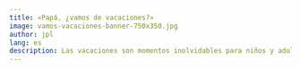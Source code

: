 ```yaml
---
title: «Papá, ¿vamos de vacaciones?»
image: vamos-vacaciones-banner-750x350.jpg
author: jpl
lang: es
description: Las vacaciones son momentos inolvidables para niños y adultos. ¿Hacer juegos en vacaciones? Stugan, un campamento de verano para hacer juegos.
---
```


